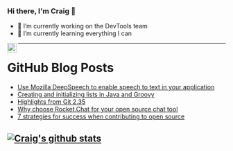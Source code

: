### Hi there, I'm Craig 👋

<!--
**CraigTeelFugro/CraigTeelFugro** is a ✨ _special_ ✨ repository because its `README.md` (this file) appears on your GitHub profile.

Here are some ideas to get you started:
-->

- 🔭 I’m currently working on the DevTools team
- 🌱 I’m currently learning everything I can

[<img align="left" alt="Craig Teel | LinkedIn" width="22px" src="https://cdn.jsdelivr.net/npm/simple-icons@v3/icons/linkedin.svg" />][linkedin]

---

# GitHub Blog Posts

<!-- BLOG-POST-LIST:START -->
- [Use Mozilla DeepSpeech to enable speech to text in your application](https://opensource.com/article/22/1/voice-text-mozilla-deepspeech)
- [Creating and initializing lists in Java and Groovy](https://opensource.com/article/22/1/creating-lists-groovy-java)
- [Highlights from Git 2.35](https://github.blog/2022-01-24-highlights-from-git-2-35/)
- [Why choose Rocket.Chat for your open source chat tool](https://opensource.com/article/22/1/rocketchat-data-privacy)
- [7 strategies for success when contributing to open source](https://opensource.com/article/22/1/open-source-contributions-career)
<!-- BLOG-POST-LIST:END -->

## [![Craig's github stats](https://github-readme-stats.vercel.app/api?username=craigteelfugro)](https://github.com/anuraghazra/github-readme-stats)


[linkedin]: https://linkedin.com/in/craig-teel-b8786771

